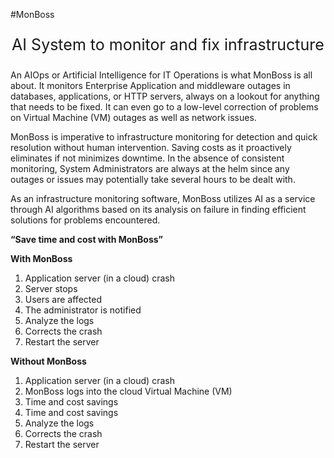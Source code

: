 #MonBoss
<p style="font-size:25px; text-align:center">AI System to monitor and fix infrastructure</p>

An AIOps or Artificial Intelligence for IT Operations is what MonBoss is all about. It monitors Enterprise Application and middleware outages in databases, applications, or HTTP servers, always on a lookout for anything that needs to be fixed. It can even go to a low-level correction of problems on Virtual Machine (VM) outages as well as network issues.

MonBoss is imperative to infrastructure monitoring for detection and quick resolution without human intervention. Saving costs as it proactively eliminates if not minimizes downtime.  In the absence of consistent monitoring, System Administrators are always at the helm since any outages or issues may potentially take several hours to be dealt with.

As an infrastructure monitoring software, MonBoss utilizes AI as a service through AI algorithms based on its analysis on failure in finding efficient solutions for problems encountered.  

**“Save time and cost with MonBoss”**

**With MonBoss**

1. Application server (in a cloud) crash
2. Server stops
3. Users are affected
4. The administrator is notified
5. Analyze the logs
6. Corrects the crash
7. Restart the server

**Without MonBoss**

1. Application server (in a cloud) crash
2. MonBoss logs into the cloud Virtual Machine (VM)
3. Time and cost savings
4. Time and cost savings
5. Analyze the logs
6. Corrects the crash
7. Restart the server



